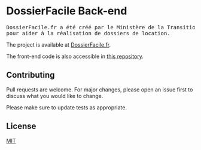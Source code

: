 # DossierFacile Back-end

<pre>
DossierFacile.fr a été créé par le Ministère de la Transition écologique
pour aider à la réalisation de dossiers de location.
</pre>

The project is available at [DossierFacile.fr](https://dossierfacile.fr).

The front-end code is also accessible in [this repository](https://github.com/MTES-MCT/Dossier-Facile-Frontend).

## Contributing
Pull requests are welcome. For major changes, please open an issue first to discuss what you would like to change.

Please make sure to update tests as appropriate.

## License
[MIT](https://choosealicense.com/licenses/mit/)

